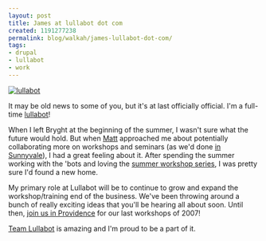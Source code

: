 ```yaml
---
layout: post
title: James at lullabot dot com
created: 1191277238
permalink: blog/walkah/james-lullabot-dot-com/
tags:
- drupal
- lullabot
- work
---
```

<a href="http://www.lullabot.com/"><img src="http://walkah.net/sites/walkah.net/files/lullabot.png" alt="lullabot" class="left" /></a>
<p>It may be old news to some of you, but it's at last officially official. I'm a full-time <a href="http://www.lullabot.com/about/james-walker">lullabot</a>!</p>
<p>When I left Bryght at the beginning of the summer, I wasn't sure what the future would hold. But when <a href="http://www.lullabot.com/about/mattwestgate">Matt</a> approached me about potentially collaborating more on workshops and seminars (as we'd done <a href="http://www.lullabot.com/seminar/drupal_performance_and_scalability/sunnyvale_ca_2007">in Sunnyvale</a>), I had a great feeling about it. After spending the summer working with the 'bots and loving the <a href="http://www.lullabot.com/news/20070621/new_summer_workshops">summer workshop series</a>, I was pretty sure I'd found a new home.</p>
<p>My primary role at Lullabot will be to continue to grow and expand the workshop/training end of the business. We've been throwing around a bunch of really exciting ideas that you'll be hearing all about soon. Until then, <a href="http://www.lullabot.com/workshop/both-fall-workshops/providence-ri-2007">join us in Providence</a> for our last workshops of 2007!</p>
<p><a href="http://www.lullabot.com/about/team">Team Lullabot</a> is amazing and I'm proud to be a part of it.</p>
